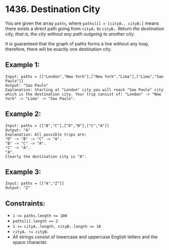 # 1436. Destination City

You are given the array `paths`, where `paths[i] = [cityAᵢ, cityBᵢ]` means there exists a direct path going from `cityAᵢ` to `cityBᵢ`. Return _the destination city, that is, the city without any path outgoing to another city_.

It is guaranteed that the graph of paths forms a line without any loop, therefore, there will be exactly one destination city.

## Example 1:

```
Input: paths = [["London","New York"],["New York","Lima"],["Lima","Sao Paulo"]]
Output: "Sao Paulo"
Explanation: Starting at "London" city you will reach "Sao Paulo" city which is the destination city. Your trip consist of: "London" -> "New York" -> "Lima" -> "Sao Paulo".
```

## Example 2:

```
Input: paths = [["B","C"],["D","B"],["C","A"]]
Output: "A"
Explanation: All possible trips are:
"D" -> "B" -> "C" -> "A".
"B" -> "C" -> "A".
"C" -> "A".
"A".
Clearly the destination city is "A".
```

## Example 3:

```
Input: paths = [["A","Z"]]
Output: "Z"
```

## Constraints:

- `1 <= paths.length <= 100`
- `paths[i].length == 2`
- `1 <= cityAᵢ.length, cityBᵢ.length <= 10`
- `cityAᵢ != cityBᵢ`
- All strings consist of lowercase and uppercase English letters and the space character.
